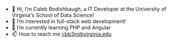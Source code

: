 - 👋 Hi, I’m Caleb Bodishbaugh, a IT Developer at the University of Virginia's School of Data Science!
- 👀 I’m interested in full-stack web development!
- 🌱 I’m currently learning PHP and Angular
- 📫 How to reach me cbb3jn@virginia.edu

<!---
caleb-bodishbaugh/caleb-bodishbaugh is a ✨ special ✨ repository because its `README.md` (this file) appears on your GitHub profile.
You can click the Preview link to take a look at your changes.
--->
